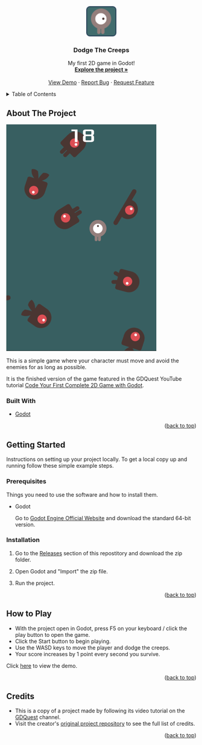 <!-- PROJECT LOGO -->
<div align="center">
  <a href="https://github.com/MarkDaly64/Dodge-The-Creeps">
    <img src="icon.png" alt="Logo" height="80" width="80"/>
  </a>
  <h3>Dodge The Creeps</h3>

  <p>
    My first 2D game in Godot!
    <br />
    <a href="https://github.com/MarkDaly64/Dodge-The-Creeps"><strong>Explore the project »</strong></a>
    <br />
    <br />
    <a href="https://github.com/MarkDaly64/Dodge-The-Creeps">View Demo</a>
    ·
    <a href="https://github.com/MarkDaly64/Dodge-The-Creeps/issues">Report Bug</a>
    ·
    <a href="https://github.com/MarkDaly64/Dodge-The-Creeps/issues">Request Feature</a>
  </p>
</div>

<!-- TABLE OF CONTENTS -->
<details>
  <summary>Table of Contents</summary>
  <ol>
    <li>
      <a href="#about-the-project">About The Project</a>
      <ul>
        <li><a href="#built-with">Built With</a></li>
      </ul>
    </li>
    <li>
      <a href="#getting-started">Getting Started</a>
      <ul>
        <li><a href="#prerequisites">Prerequisites</a></li>
        <li><a href="#installation">Installation</a></li>
      </ul>
    </li>
    <li><a href="#how-to-play">How to Play</a></li>
    <li><a href="#credits">Credits</a></li>
  </ol>
</details>

<!-- ABOUT THE PROJECT -->
## About The Project

![Screenshot of gameplay](gameplay.png "Gameplay")

This is a simple game where your character must move and avoid the enemies for as long as possible.

It is the finished version of the game featured in the GDQuest YouTube tutorial 
[Code Your First Complete 2D Game with Godot](https://www.youtube.com/watch?v=WEt2JHEe-do "Your first game").

### Built With

* [Godot](https://godotengine.org/)

<p align="right">(<a href="#top">back to top</a>)</p>

<!-- GETTING STARTED -->
## Getting Started

Instructions on setting up your project locally.
To get a local copy up and running follow these simple example steps.

### Prerequisites

Things you need to use the software and how to install them.
* Godot

   Go to [Godot Engine Official Website](https://godotengine.org/download "Download") and download the standard 64-bit version.

### Installation

1. Go to the [Releases](https://github.com/MarkDaly64/Dodge-The-Creeps/releases "Releases") section of this repostitory and download the zip folder.

2. Open Godot and "Import" the zip file.
   
3. Run the project.

<p align="right">(<a href="#top">back to top</a>)</p>

<!-- HOW TO PLAY -->
## How to Play

* With the project open in Godot, press F5 on your keyboard / click the play button to open the game.
* Click the Start button to begin playing.
* Use the WASD keys to move the player and dodge the creeps.
* Your score increases by 1 point every second you survive.

Click [here](https://github.com/MarkDaly64/Dodge-The-Creeps "Demo") to view the demo.

<p align="right">(<a href="#top">back to top</a>)</p>

<!-- ACKNOWLEDGMENTS -->
## Credits

* This is a copy of a project made by following its video tutorial on the [GDQuest](https://www.youtube.com/watch?v=WEt2JHEe-do "Your first game") channel.
* Visit the creator's [original project repository](https://github.com/GDQuest/godot-getting-started-2021/tree/main/2d-dodge-the-creeps) to see the full list of credits.

<p align="right">(<a href="#top">back to top</a>)</p>
